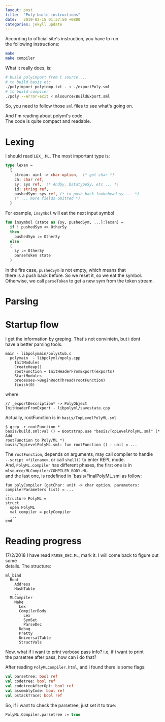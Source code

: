 ```yaml
---
layout: post
title:  "Poly build instructions"
date:   2019-02-15 01:37:50 +0800
categories: jekyll update
---
```

According to official site's instruction, you have to run<br/>
the following instructions:
```bash
make
make compiler
```

What it really does, is:
```bash
# build polyimport from C source ...
# to build basis etc
./polyimport polytemp.txt . < ./exportPoly.sml
# to build compiler
./poly --error-exit < mlsource/BuildExport.sml
```
So, you need to follow those `sml` files to see what's going on.

And I'm reading about polyml's code.<br/>
The code is quite compact and readable.<br/>
# Lexing
I should read `LEX_.ML`. The most important type is:
```sml
type lexan =
  {
    stream: uint -> char option,  (* get char *)
    ch: char ref,
    sy: sys ref,  (* AndSy, DatatypeSy, etc ... *)
    id: string ref,
    pushedSym: sys ref, (* to push back lookahead sy ... *)
    (* ... more fields omitted *)
  }
```
For example, `insymbol` will eat the next input symbol
```sml
fun insymbol (state as {sy, pushedSym, ...}:lexan) =
  if ! pushedSym <> OtherSy
  then
    pushedSym := OtherSy
  else
  (
    sy := OtherSy
    parseToken state
  )
```
In the firs case, `pushedSym` is not empty, which means that<br/>
there is a push back before. So we reset it, so we eat the symbol.<br/>
Otherwise, we call `parseToken` to get a new sym from the token stream.

# Parsing

# Startup flow
I get the information by greping. That's not convinietn, but i dont<br/>
have a better parsing tools.
```
main - libpolymain/polystub.c
  polymain  - libpolyml/mpoly.cpp
    InitModules
    CreateHeap()
    rootFunction = InitHeaderFromExport(exports)
    StartModules
    processes->BeginRootThread(rootFunction)
    finish(0)
```
where
```
// _exportDescription* -> PolyObject
InitHeaderFromExport - libpolyml/savestate.cpp
```
Actually, rootFunction is in `basis/TopLevelPolyML.sml`.
```
$ grep -r rootFunction *
basis/build.sml:val () = Bootstrap.use "basis/TopLevelPolyML.sml" (* Add
rootFunction to Poly/ML *)
basis/TopLevelPolyML.sml: fun rootFunction () : unit = ...
```
The `rootFunction`, depends on arguments, may call compiler to handle <br/>
`--script <filename>`, or call `shell()` to enter REPL mode.<br/>
And, `PolyML.compiler` has different phases, the first one is in<br/>
`mlsource/MLCompiler/COMPILER_BODY.ML`.<br/>
and the last one, is redefined in `basis/FinalPolyML.sml as follow:
```
fun polyCompiler (getChar: unit -> char option, parameters: compilerParameters list) = ...
...
structure PolyML =
struct
  open PolyML
  val compiler = polyCompiler
  ...
end
```


# Reading progress
17/2/2018
I have read `PARSE_DEC.ML`, mark it. I will come back to figure out some<br/>
details. The structure: <br/>
```
ml_bind
  Boot
    Address
    HashTable
    ...
  MLCompiler
    Make
      Lex
      CompilerBody
        Lex
        SymSet
        ParseDec
      Debug
      Pretty
      UniversalTable
      StructVals
```

Now, what if i want to print verbose pass info? i.e, if i want to print<br/>
the parsetree after pass, how can i do that?<br/>

After reading `PolyMLCompiler.html`, and i found there is some flags:<br/>
```sml
val parsetree: bool ref
val codetree: bool ref
val codetreeAfterOpt: bool ref
val assemblyCode: bool ref
val pstackTrace: bool ref
```
So, if i want to check the parsetree, just set it to true:
```sml
PolyML.Compiler.parsetree := true
```

